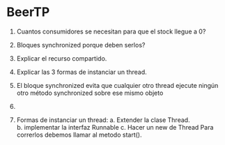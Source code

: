# BeerTP

1) Cuantos consumidores se necesitan para que el stock llegue a 0?
2) Bloques synchronized porque deben serlos?
3) Explicar el recurso compartido.
4) Explicar las 3 formas de instanciar un thread.

2) El bloque synchronized evita que cualquier otro thread ejecute 
ningún otro método synchronized sobre ese mismo
    objeto
3) 



4) Formas de instanciar un thread:
    a. Extender la clase Thread.      
    b. implementar la interfaz Runnable
    c. Hacer un new de Thread
    Para correrlos debemos llamar al metodo start(). 
